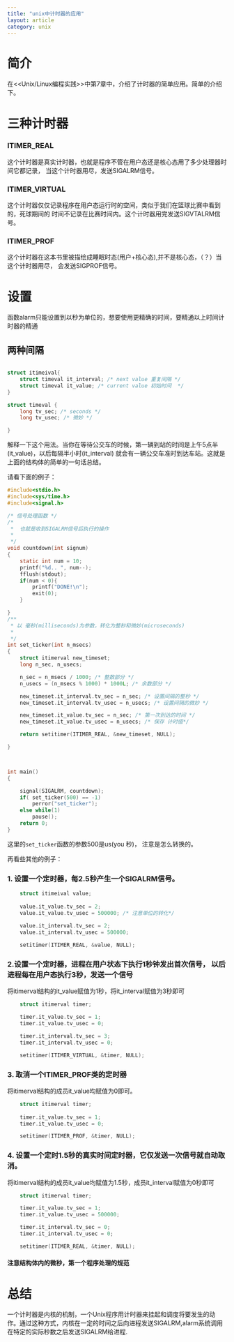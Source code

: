 ```yaml
---
title: "unix中计时器的应用"
layout: article
category: unix
---
```


# 简介
在<<Unix/Linux编程实践>>中第7章中，介绍了计时器的简单应用。简单的介绍下。

# 三种计时器

### ITIMER_REAL

这个计时器是真实计时器，也就是程序不管在用户态还是核心态用了多少处理器时间它都记录，
当这个计时器用尽，发送SIGALRM信号。

### ITIMER_VIRTUAL

这个计时器仅仅记录程序在用户态运行时的空间，类似于我们在篮球比赛中看到的，死球期间的
时间不记录在比赛时间内。这个计时器用完发送SIGVTALRM信号。

### ITIMER_PROF

这个计时器在这本书里被描绘成睡眠时态(用户+核心态),并不是核心态，（？）当这个计时器用尽，
会发送SIGPROF信号。

# 设置

函数alarm只能设置到以秒为单位的，想要使用更精确的时间，要精通以上时间计时器的精通

## 两种间隔

```c

struct itimeival{
	struct timeval it_interval; /* next value 重复间隔 */
	struct timeval it_value; /* current value 初始时间  */
}

struct timeval {
	long tv_sec; /* seconds */
	long tv_usec; /* 微妙 */

}
```
解释一下这个用法。当你在等待公交车的时候，第一辆到站的时间是上午5点半(it_value)，以后每隔半小时(it_interval) 就会有一辆公交车准时到达车站。这就是上面的结构体的简单的一句话总结。
 
请看下面的例子：

```c
#include<stdio.h>
#include<sys/time.h>
#include<signal.h>

/* 信号处理函数 */
/*
 *  也就是收到SIGALRM信号后执行的操作
 *
 */
void countdown(int signum)
{
	static int num = 10;
	printf("%d.. ", num--);
	fflush(stdout);
	if(num < 0){
		printf("DONE!\n");
		exit(0);
	}

}
/**
 * 以 毫秒(milliseconds)为参数，转化为整秒和微妙(microseconds)
 *
 */
int set_ticker(int n_msecs)
{
	struct itimerval new_timeset;
	long n_sec, n_usecs;

	n_sec = n_msecs / 1000; /* 整数部分 */
	n_usecs = (n_msecs % 1000) * 1000L; /* 余数部分 */

	new_timeset.it_interval.tv_sec = n_sec; /* 设置间隔的整秒 */
	new_timeset.it_interval.tv_usec = n_usecs; /* 设置间隔的微妙 */

	new_timeset.it_value.tv_sec = n_sec; /* 第一次到达的时间 */
	new_timeset.it_value.tv_usec = n_usecs; /* 保存 计时值*/

	return setitimer(ITIMER_REAL, &new_timeset, NULL);

}



int main()
{

	signal(SIGALRM, countdown);
	if( set_ticker(500) == -1)
		perror("set_ticker");
	else while(1)
		pause();
	return 0;
}
```

这里的`set_ticker`函数的参数500是us(you 秒)， 注意是怎么转换的。

再看些其他的例子：

### 1. 设置一个定时器，每2.5秒产生一个SIGALRM信号。

```c
	struct itimeival value;
	
	value.it_value.tv_sec = 2;
	value.it_value.tv_usec = 500000; /* 注意单位的转化*/
	
	value.it_interval.tv_sec = 2;
	value.it_interval.tv_usec = 500000;

	setitimer(ITIMER_REAL, &value, NULL);

```

### 2.设置一个定时器，进程在用户状态下执行1秒钟发出首次信号， 以后进程每在用户态执行3秒，发送一个信号

将itimerval结构的it_value赋值为1秒，将it_interval赋值为3秒即可

```c
	struct itimerval timer;

	timer.it_value.tv_sec = 1;
	timer.it_value.tv_usec = 0;

	timer.it_interval.tv_sec = 3;
	timer.it_interval.tv_usec = 0;

	setitimer(ITIMER_VIRTUAL, &timer, NULL);
```

### 3. 取消一个ITIMER_PROF类的定时器

将itimerval结构的成员it_value均赋值为0即可。

```c
	struct itimerval timer;
	
	timer.it_value.tv_sec = 1;
	timer.it_value.tv_usec = 0;

	setitimer(ITIMER_PROF, &timer, NULL);
```
### 4. 设置一个定时1.5秒的真实时间定时器，它仅发送一次信号就自动取消。

将itimerval结构的成员it_value均赋值为1.5秒，成员it_interval赋值为0秒即可

```c
	struct itimerval timer;

	timer.it_value.tv_sec = 1;
	timer.it_value.tv_usec = 500000;

	timer.it_interval.tv_sec = 0;
	timer.it_interval.tv_usec = 0;

	setitimer(ITIMER_REAL, &timer, NULL);
```

####  注意结构体内的微秒，第一个程序处理的规范

# 总结

一个计时器是内核的机制，一个Unix程序用计时器来挂起和调度将要发生的动作。通过这种方式，内核在一定的时间之后向进程发送SIGALRM,alarm系统调用在特定的实际秒数之后发送SIGALRM给进程.





